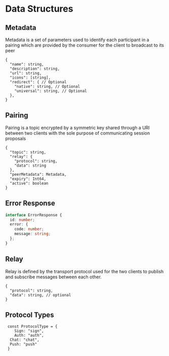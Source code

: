 # Data Structures

## Metadata

Metadata is a set of parameters used to identify each participant in a pairing which are provided by the consumer for the client to broadcast to its peer

```jsonc
{
  "name": string,
  "description": string,
  "url": string,
  "icons": [string],
  "redirect": { // Optional
    "native": string, // Optional
    "universal": string, // Optional
  },
}
```

## Pairing

Pairing is a topic encrypted by a symmetric key shared through a URI between two clients with the sole purpose of communicating session proposals

```jsonc
{
  "topic": string,
  "relay": {
    "protocol": string,
    "data": string
  },
  "peerMetadata": Metadata,
  "expiry": Int64,
  "active": boolean
}
```

## Error Response

```typescript
interface ErrorResponse {
  id: number;
  error: {
    code: number;
    message: string;
  };
}
```

## Relay

Relay is defined by the transport protocol used for the two clients to publish and subscribe messages between each other.

```jsonc
{
  "protocol": string,
  "data": string, // optional
}
```

## Protocol Types

```jsonc
 const ProtocolType = {
 	Sign: "sign",
 	Auth: "auth",
  Chat: "chat",
  Push: "push"
 }
```
